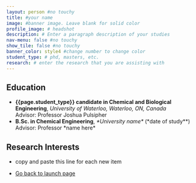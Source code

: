 ```yaml
---
layout: person #no touchy
title: #your name
image: #banner image. Leave blank for solid color
profile_image: # headshot
description: # Enter a paragraph description of your studies
nav-menu: false #no touchy
show_tile: false #no touchy
banner_color: style4 #change number to change color
student_type: # phd, masters, etc.
research: # enter the research that you are assisting with
---
```


<section id="profile">
	<div class="inner">
        <h2>Education</h2>
        <ul>
			<li><b> {{page.student_type}} candidate in Chemical and Biological Engineering</b>, <i>University of Waterloo, Waterloo, ON, Canada</i> <br/>Advisor: Professor Joshua Pulsipher</li>
			<li><b>B.Sc. in Chemical Engineering</b>, <i>*University name*</i> (*date of study**)<br/> Advisor: Professor *name here*</li>
		</ul>
        <h2>Research Interests</h2>
        <ul>
            <li>copy and paste this line for each new item</li>
		</ul>
	</div>
</section>
<!-- back button -->
<section>
	<div class="inner">
		<ul class="actions">
    		<li><a href="/#launch" class="button icon fa-arrow-left">Go back to launch page</a></li>
		</ul>
	</div>
</section>